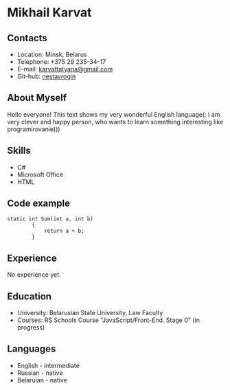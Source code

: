 # Mikhail Karvat
## Contacts
* Location: Minsk, Belarus
* Telephone: +375 29 235-34-17
* E-mail: karvattatyana@gmail.com
* Git-hub: [nestavrogin](https://github.com/nestavrogin)
## About Myself
Hello everyone! This text shows my very wonderful English language(: I am very clever and happy person, who wants to learn something interesting like programirovanie)))
## Skills
* C#
* Microsoft Office
* HTML
## Code example
```
static int Sum(int a, int b)
        {
            return a + b;
        }
```
## Experience
No experience yet.
## Education
* University: Belarusian State University, Law Faculty
* Courses: RS Schools Course "JavaScript/Front-End. Stage 0" (in progress)
## Languages
* English - intermediate
* Russian - native
* Belaruian - native
